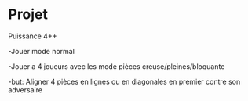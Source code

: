 # Projet
Puissance 4++

-Jouer mode normal 

-Jouer a 4 joueurs avec les mode pièces creuse/pleines/bloquante 

-but: Aligner 4 pièces en lignes ou en diagonales en premier contre son adversaire

